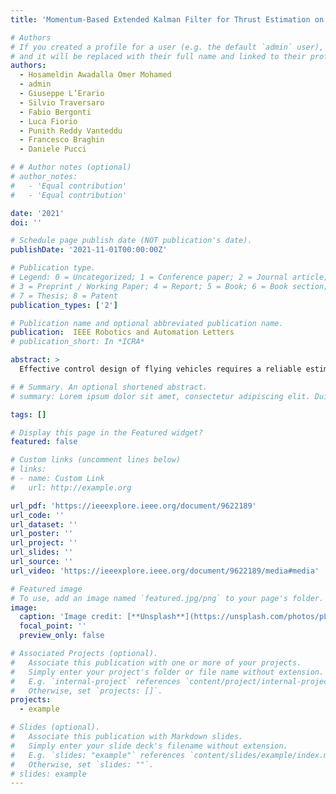 ```yaml
---
title: 'Momentum-Based Extended Kalman Filter for Thrust Estimation on Flying Multibody Robots'

# Authors
# If you created a profile for a user (e.g. the default `admin` user), write the username (folder name) here
# and it will be replaced with their full name and linked to their profile.
authors:
  - Hosameldin Awadalla Omer Mohamed
  - admin
  - Giuseppe L’Erario
  - Silvio Traversaro
  - Fabio Bergonti
  - Luca Fiorio
  - Punith Reddy Vanteddu
  - Francesco Braghin
  - Daniele Pucci

# # Author notes (optional)
# author_notes:
#   - 'Equal contribution'
#   - 'Equal contribution'

date: '2021'
doi: ''

# Schedule page publish date (NOT publication's date).
publishDate: '2021-11-01T00:00:00Z'

# Publication type.
# Legend: 0 = Uncategorized; 1 = Conference paper; 2 = Journal article;
# 3 = Preprint / Working Paper; 4 = Report; 5 = Book; 6 = Book section;
# 7 = Thesis; 8 = Patent
publication_types: ['2']

# Publication name and optional abbreviated publication name.
publication:  IEEE Robotics and Automation Letters
# publication_short: In *ICRA*

abstract: > 
  Effective control design of flying vehicles requires a reliable estimation of the propellers’ thrust forces to secure a successful flight. Direct measurements of thrust forces, however, are seldom available in practice and on-line thrust estimation usually follows from the application of fusion algorithms that process on-board sensor data. This letter proposes a framework for the estimation of the thrust intensities on flying multibody systems that are not equipped with sensors for direct thrust measurement. The key ingredient of the proposed framework is the so-called centroidal momentum of a multibody system, which combined with the propeller model. It enables the design of Extended Kalman Filters (EKF) for on-line thrust estimation. The presented approach tackles the additional complexity in thrust estimation due to the possibly large number of degrees of freedom of the system and uncertainties in the propeller model. For instance, a covariance scheduling approach based on the turbines RPM error is proposed to ensure a reliable estimation even in case of turbine failures. Simulations are presented to validate the proposed algorithm during robot flight. Moreover, an experimental setup is designed to evaluate the accuracy of the estimation algorithm using iRonCub, a jet-powered humanoid robot, while standing on the ground.

# # Summary. An optional shortened abstract.
# summary: Lorem ipsum dolor sit amet, consectetur adipiscing elit. Duis posuere tellus ac convallis placerat. Proin tincidunt magna sed ex sollicitudin condimentum.

tags: []

# Display this page in the Featured widget?
featured: false

# Custom links (uncomment lines below)
# links:
# - name: Custom Link
#   url: http://example.org

url_pdf: 'https://ieeexplore.ieee.org/document/9622189'
url_code: ''
url_dataset: ''
url_poster: ''
url_project: ''
url_slides: ''
url_source: ''
url_video: 'https://ieeexplore.ieee.org/document/9622189/media#media'

# Featured image
# To use, add an image named `featured.jpg/png` to your page's folder.
image:
  caption: 'Image credit: [**Unsplash**](https://unsplash.com/photos/pLCdAaMFLTE)'
  focal_point: ''
  preview_only: false

# Associated Projects (optional).
#   Associate this publication with one or more of your projects.
#   Simply enter your project's folder or file name without extension.
#   E.g. `internal-project` references `content/project/internal-project/index.md`.
#   Otherwise, set `projects: []`.
projects:
  - example

# Slides (optional).
#   Associate this publication with Markdown slides.
#   Simply enter your slide deck's filename without extension.
#   E.g. `slides: "example"` references `content/slides/example/index.md`.
#   Otherwise, set `slides: ""`.
# slides: example
---
```


<!-- {{% callout note %}}
Click the _Cite_ button above to demo the feature to enable visitors to import publication metadata into their reference management software.
{{% /callout %}}

{{% callout note %}}
Create your slides in Markdown - click the _Slides_ button to check out the example.
{{% /callout %}}

Supplementary notes can be added here, including [code, math, and images](https://wowchemy.com/docs/writing-markdown-latex/). -->
